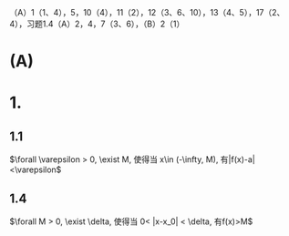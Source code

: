 （A）1（1、4），5，10（4），11（2），12（3、6、10），13（4、5），17（2、4），习题1.4（A）2，4，7（3、6），（B）2（1）

# (A)

# 1.

## 1.1

$\forall \varepsilon > 0, \exist M, 使得当 x\in (-\infty, M), 有|f(x)-a|<\varepsilon$

## 1.4

$\forall M > 0, \exist \delta, 使得当 0< |x-x_0| < \delta, 有f(x)>M$